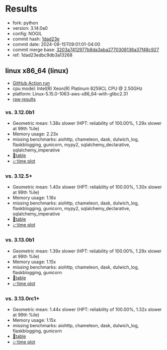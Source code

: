 # Results

- fork: python
- version: 3.14.0a0
- config: NOGIL
- commit hash: [1dad23e](https://github.com/python/cpython/commit/1dad23e)
- commit date: 2024-08-15T09:01:01-04:00
- commit merge base: [3203a7412977b8da3aba2770308136a37f48c927](https://github.com/python/cpython/commit/3203a7412977b8da3aba2770308136a37f48c927)
- ref: 1dad23edbc9db3a13268

## linux x86_64 (linux)

- [GitHub Action run](https://github.com/facebookexperimental/free-threading-benchmarking/actions/runs/10407802632)
- cpu model: Intel(R) Xeon(R) Platinum 8259CL CPU @ 2.50GHz
- platform: Linux-5.15.0-1063-aws-x86_64-with-glibc2.31
- [raw results](bm-20240815-linux-x86_64-python-1dad23edbc9db3a13268-3.14.0a0-1dad23e.json)

### vs. 3.12.0b1

- Geometric mean: 1.38x slower (HPT: reliability of 100.00%, 1.29x slower at 99th %ile)
- Memory usage: 2.23x
- missing benchmarks: aiohttp, chameleon, dask, dulwich_log, flaskblogging, gunicorn, mypy2, sqlalchemy_declarative, sqlalchemy_imperative
- [📄table](bm-20240815-linux-x86_64-python-1dad23edbc9db3a13268-3.14.0a0-1dad23e-vs-3.12.0b1.md)
- [📈time plot](bm-20240815-linux-x86_64-python-1dad23edbc9db3a13268-3.14.0a0-1dad23e-vs-3.12.0b1.svg)

### vs. 3.12.5+

- Geometric mean: 1.40x slower (HPT: reliability of 100.00%, 1.30x slower at 99th %ile)
- Memory usage: 1.16x
- missing benchmarks: aiohttp, chameleon, dask, dulwich_log, flaskblogging, gunicorn, mypy2, sqlalchemy_declarative, sqlalchemy_imperative
- [📄table](bm-20240815-linux-x86_64-python-1dad23edbc9db3a13268-3.14.0a0-1dad23e-vs-3.12.5%2B.md)
- [📈time plot](bm-20240815-linux-x86_64-python-1dad23edbc9db3a13268-3.14.0a0-1dad23e-vs-3.12.5%2B.svg)

### vs. 3.13.0b1

- Geometric mean: 1.39x slower (HPT: reliability of 100.00%, 1.29x slower at 99th %ile)
- Memory usage: 1.15x
- missing benchmarks: aiohttp, chameleon, dask, dulwich_log, flaskblogging, gunicorn
- [📄table](bm-20240815-linux-x86_64-python-1dad23edbc9db3a13268-3.14.0a0-1dad23e-vs-3.13.0b1.md)
- [📈time plot](bm-20240815-linux-x86_64-python-1dad23edbc9db3a13268-3.14.0a0-1dad23e-vs-3.13.0b1.svg)

### vs. 3.13.0rc1+

- Geometric mean: 1.44x slower (HPT: reliability of 100.00%, 1.32x slower at 99th %ile)
- Memory usage: 1.15x
- missing benchmarks: aiohttp, chameleon, dask, dulwich_log, flaskblogging, gunicorn
- [📄table](bm-20240815-linux-x86_64-python-1dad23edbc9db3a13268-3.14.0a0-1dad23e-vs-3.13.0rc1%2B.md)
- [📈time plot](bm-20240815-linux-x86_64-python-1dad23edbc9db3a13268-3.14.0a0-1dad23e-vs-3.13.0rc1%2B.svg)


